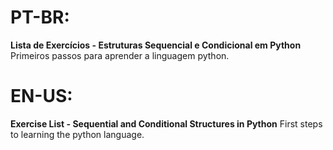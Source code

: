 # PT-BR:
**Lista de Exercícios - Estruturas Sequencial e Condicional em Python**
Primeiros passos para aprender a linguagem python.

# EN-US:
**Exercise List - Sequential and Conditional Structures in Python**
First steps to learning the python language.